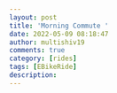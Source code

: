 ```yaml
---
layout: post
title: 'Morning Commute '
date: 2022-05-09 08:18:47
author: multishiv19
comments: true
category: [rides]
tags: [EBikeRide]
description: 
---
```


<div width='100%' class='strava-embed-placeholder' data-embed-type='activity' data-embed-id='7115514850'></div>
<script src='https://strava-embeds.com/embed.js'></script>
